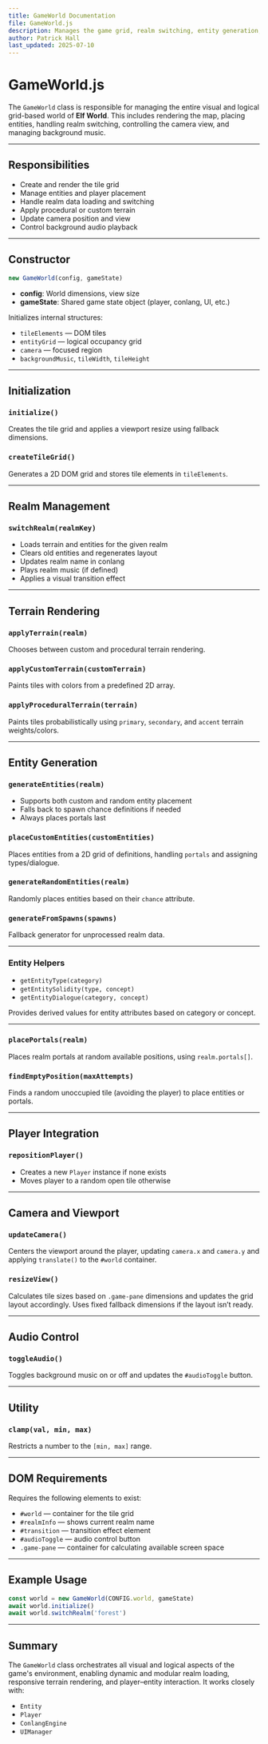```yaml
---
title: GameWorld Documentation
file: GameWorld.js
description: Manages the game grid, realm switching, entity generation, camera control, and audio in Elf World.
author: Patrick Hall
last_updated: 2025-07-10
---
```


# GameWorld.js

The `GameWorld` class is responsible for managing the entire visual and logical grid-based world of **Elf World**. This includes rendering the map, placing entities, handling realm switching, controlling the camera view, and managing background music.

---

## Responsibilities

- Create and render the tile grid
- Manage entities and player placement
- Handle realm data loading and switching
- Apply procedural or custom terrain
- Update camera position and view
- Control background audio playback

---

## Constructor

```js
new GameWorld(config, gameState)
````

* **config**: World dimensions, view size
* **gameState**: Shared game state object (player, conlang, UI, etc.)

Initializes internal structures:

* `tileElements` — DOM tiles
* `entityGrid` — logical occupancy grid
* `camera` — focused region
* `backgroundMusic`, `tileWidth`, `tileHeight`

---

## Initialization

### `initialize()`

Creates the tile grid and applies a viewport resize using fallback dimensions.

### `createTileGrid()`

Generates a 2D DOM grid and stores tile elements in `tileElements`.

---

## Realm Management

### `switchRealm(realmKey)`

* Loads terrain and entities for the given realm
* Clears old entities and regenerates layout
* Updates realm name in conlang
* Plays realm music (if defined)
* Applies a visual transition effect

---

## Terrain Rendering

### `applyTerrain(realm)`

Chooses between custom and procedural terrain rendering.

### `applyCustomTerrain(customTerrain)`

Paints tiles with colors from a predefined 2D array.

### `applyProceduralTerrain(terrain)`

Paints tiles probabilistically using `primary`, `secondary`, and `accent` terrain weights/colors.

---

## Entity Generation

### `generateEntities(realm)`

* Supports both custom and random entity placement
* Falls back to spawn chance definitions if needed
* Always places portals last

### `placeCustomEntities(customEntities)`

Places entities from a 2D grid of definitions, handling `portals` and assigning types/dialogue.

### `generateRandomEntities(realm)`

Randomly places entities based on their `chance` attribute.

### `generateFromSpawns(spawns)`

Fallback generator for unprocessed realm data.

---

### Entity Helpers

* `getEntityType(category)`
* `getEntitySolidity(type, concept)`
* `getEntityDialogue(category, concept)`

Provides derived values for entity attributes based on category or concept.

---

### `placePortals(realm)`

Places realm portals at random available positions, using `realm.portals[]`.

### `findEmptyPosition(maxAttempts)`

Finds a random unoccupied tile (avoiding the player) to place entities or portals.

---

## Player Integration

### `repositionPlayer()`

* Creates a new `Player` instance if none exists
* Moves player to a random open tile otherwise

---

## Camera and Viewport

### `updateCamera()`

Centers the viewport around the player, updating `camera.x` and `camera.y` and applying `translate()` to the `#world` container.

### `resizeView()`

Calculates tile sizes based on `.game-pane` dimensions and updates the grid layout accordingly. Uses fixed fallback dimensions if the layout isn’t ready.

---

## Audio Control

### `toggleAudio()`

Toggles background music on or off and updates the `#audioToggle` button.

---

## Utility

### `clamp(val, min, max)`

Restricts a number to the `[min, max]` range.

---

## DOM Requirements

Requires the following elements to exist:

* `#world` — container for the tile grid
* `#realmInfo` — shows current realm name
* `#transition` — transition effect element
* `#audioToggle` — audio control button
* `.game-pane` — container for calculating available screen space

---

## Example Usage

```js
const world = new GameWorld(CONFIG.world, gameState)
await world.initialize()
await world.switchRealm('forest')
```

---

## Summary

The `GameWorld` class orchestrates all visual and logical aspects of the game's environment, enabling dynamic and modular realm loading, responsive terrain rendering, and player–entity interaction. It works closely with:

* `Entity`
* `Player`
* `ConlangEngine`
* `UIManager`

